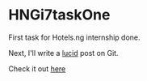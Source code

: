 # HNGi7taskOne

First task for Hotels.ng internship done.

Next, I'll write a [lucid](https://lucid.blog) post on Git.

Check it out [here](https://lucid.blog/juniorbuba4real)
